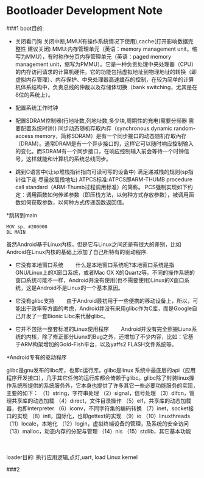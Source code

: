 
# Bootloader Development Note

###1
boot目的:

* 关闭看门狗 关闭中断,MMU(有操作系统情况下使用),cache(打开影响数据完整性 建议关闭)
MMU:内存管理单元（英语：memory management unit，缩写为MMU），有时称作分页内存管理单元（英语：paged memory management unit，缩写为PMMU）。它是一种负责处理中央处理器（CPU）的内存访问请求的计算机硬件。它的功能包括虚拟地址到物理地址的转换（即虚拟内存管理）、内存保护、中央处理器高速缓存的控制，在较为简单的计算机体系结构中，负责总线的仲裁以及存储体切换（bank switching，尤其是在8位的系统上）。

* 配置系统工作时钟

* 配置SDRAM控制器(行地址数,列地址数,多少块,周期性的充电(需要分频器 需要配置系统时钟))
同步动态随机存取內存（synchronous dynamic random-access memory，简称SDRAM）是有一个同步接口的动态随机存取內存（DRAM）。通常DRAM是有一个异步接口的，这样它可以随时响应控制输入的变化。而SDRAM有一个同步接口，在响应控制输入前会等待一个时钟信号，这样就能和计算机的系统总线同步。

* 跳到C语言中(让sp堆栈指针指向可读可写的设备中) 满足递减栈的规则(sp指针往下走 尽量放高段地址)
ATPCS标准:ATPCS即ARM-THUMB procedure call standard（ARM-Thumb过程调用标准）的简称。
PCS强制实现如下约定：调用函数如何传递参数（即压栈方法，以何种方式存放参数），被调用函数如何获取参数，以何种方式传递函数返回值。

*跳转到main
```Assembly
MOV sp, #200000
BL MAIN
```
虽然Android基于Linux内核，但是它与Linux之间还是有很大的差别，比如Android在Linux内核的基础上添加了自己所特有的驱动程序.

* 它没有本地窗口系统
　　什么是本地窗口系统呢?本地窗口系统是指GNU/Linux上的X窗口系统，或者Mac OX X的Quartz等。不同的操作系统的窗口系统可能不一样，Android并没有使用(也不需要使用)Linux的X窗口系统，这是Android不是Linux的一个基本原因。

* 它没有glibc支持
　　由于Android最初用于一些便携的移动设备上，所以，可能出于效率等方面的考虑，Android并没有采用glibc作为C库，而是Google自己开发了一套Bionic Libc来代替glibc。

* 它并不包括一整套标准的Linux使用程序
　　Android并没有完全照搬Liunx系统的内核，除了修正部分Liunx的Bug之外，还增加了不少内容，比如：它基于ARM构架增加的Gold-Fish平台，以及yaffs2 FLASH文件系统等。

*Android专有的驱动程序

glibc是gnu发布的libc库，也即c运行库。glibc是linux 系统中最底层的api（应用程序开发接口），几乎其它任何的运行库都会倚赖于glibc。glibc除了封装linux操作系统所提供的系统服务外，它本身也提供了许多其它一些必要功能服务的实现，主要的如下：
（1）string，字符串处理
（2）signal，信号处理
（3）dlfcn，管理共享库的动态加载
（4）direct，文件目录操作
（5）elf，共享库的动态加载器，也即interpreter
（6）iconv，不同字符集的编码转换
（7）inet，socket接口的实现
（8）intl，国际化，也即gettext的实现
（9）io
（10）linuxthreads
（11）locale，本地化
（12）login，虚拟终端设备的管理，及系统的安全访问
（13）malloc，动态内存的分配与管理
（14）nis
（15）stdlib，其它基本功能

<br/>
<br/>
loader目的: 执行应用逻辑,点灯,uart, load Linux kernel


###2
